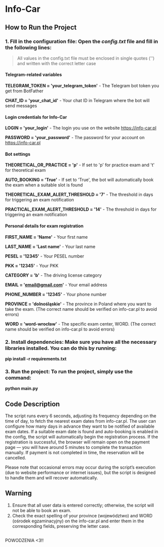 # Info-Car

## How to Run the Project

### 1. Fill in the configuration file: Open the _config.txt_ file and fill in the following lines:  
> All values in the config.txt file must be enclosed in single quotes ('') and written with the correct letter case

#### Telegram-related variables
**TELEGRAM_TOKEN = 'your_telegram_token'** - The Telegram bot token you get from BotFather  

**CHAT_ID = 'your_chat_id'**               - Your chat ID in Telegram where the bot will send messages 

#### Login credentials for Info-Car
**LOGIN = 'your_login'**                   - The login you use on the website https://info-car.pl 

**PASSWORD = 'your_password'**             - The password for your account on https://info-car.pl  

#### Bot settings
**THEORETICAL_OR_PRACTICE = 'p'**          - If set to 'p' for practice exam and 't' for theoretical exam

**AUTO_BOOKING = 'True'**                  - If set to 'True', the bot will automatically book the exam when a suitable slot is found

**THEORETICAL_EXAM_ALERT_THRESHOLD = '7'** - The threshold in days for triggering an exam notification

**PRACTICAL_EXAM_ALERT_THRESHOLD = '14'**  - The threshold in days for triggering an exam notification

#### Personal details for exam registration
**FIRST_NAME = 'Name'**                    - Your first name

**LAST_NAME = 'Last name'**                    - Your last name

**PESEL = '12345'**                        - Your PESEL number

**PKK = '12345'**                          - Your PKK

**CATEGORY = 'b'**                         - The driving license category

**EMAIL = 'email@gmail.com'**              - Your email address

**PHONE_NUMBER = '12345'**                 - Your phone number

**PROVINCE = 'dolnośląskie'**              - The province in Poland where you want to take the exam. (The correct name should be verified on info-car.pl to avoid errors)

**WORD = 'word-wrocław'**                  - The specific exam center, WORD. (The correct name should be verified on info-car.pl to avoid errors)

### 2. Install dependencies: Make sure you have all the necessary libraries installed. You can do this by running:  

**pip install -r requirements.txt**

### 3. Run the project: To run the project, simply use the command:

**python main.py**

## Code Description
The script runs every 6 seconds, adjusting its frequency depending on the time of day, to fetch the nearest exam dates from info-car.pl.
The user can configure how many days in advance they want to be notified of available exam dates.
If a suitable exam date is found and auto-booking is enabled in the config, the script will automatically begin the registration process.
If the registration is successful, the browser will remain open on the payment page — you will have around 5 minutes to complete the transaction manually.
If payment is not completed in time, the reservation will be cancelled.

Please note that occasional errors may occur during the script’s execution (due to website performance or internet issues), but the script is designed to handle them and will recover automatically.

## Warning

1. Ensure that all user data is entered correctly; otherwise, the script will not be able to book an exam.
2. Check the exact spelling of your province (województwo) and WORD (ośrodek egzaminacyjny) on the info-car.pl and enter them in the corresponding fields, preserving the letter case.

##
POWODZENIA <3!!